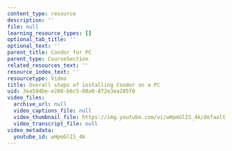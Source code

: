 ```yaml
---
content_type: resource
description: ''
file: null
learning_resource_types: []
optional_tab_title: ''
optional_text: ''
parent_title: Condor for PC
parent_type: CourseSection
related_resources_text: ''
resource_index_text: ''
resourcetype: Video
title: Overall steps of installing Condor on a PC
uid: 3ea584be-e288-b6c5-88a0-872e3ea285f0
video_files:
  archive_url: null
  video_captions_file: null
  video_thumbnail_file: https://img.youtube.com/vi/wHpmGlIS_4k/default.jpg
  video_transcript_file: null
video_metadata:
  youtube_id: wHpmGlIS_4k
---
```

